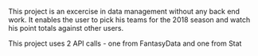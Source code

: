 This project is an excercise in data management without any back end work. It enables the user to pick his teams for the 2018 season and watch his point totals against other users.

This project uses 2 API calls - one from FantasyData and one from Stat
